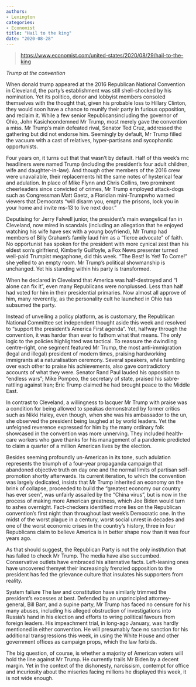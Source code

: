 ```yaml
---
authors:
- Lexington
categories:
- Economist
title: "Hail to the king"
date: "2020-08-28"
---
```


> https://www.economist.com/united-states/2020/08/29/hail-to-the-king

*Trump at the convention*

When donald trump appeared at the 2016 Republican National Convention in Cleveland, the party’s establishment was still shell-shocked by his nomination. Yet its politico, donor and lobbyist members consoled themselves with the thought that, given his probable loss to Hillary Clinton, they would soon have a chance to reunify their party in furious opposition, and reclaim it. While a few senior Republicansincluding the governor of Ohio, John Kasichcondemned Mr Trump, most merely gave the convention a miss. Mr Trump’s main defeated rival, Senator Ted Cruz, addressed the gathering but did not endorse him. Seemingly by default, Mr Trump filled the vacuum with a cast of relatives, hyper-partisans and sycophantic opportunists.

Four years on, it turns out that that wasn’t by default. Half of this week’s rnc headliners were named Trump (including the president’s four adult children, wife and daughter-in-law). And though other members of the 2016 crew were unavailable, their replacements hit the same notes of hysterical fear and adulation. In place of Mike Flynn and Chris Collins, two prominent cheerleaders since convicted of crimes, Mr Trump employed attack-dogs such as Congressman Matt Gaetz, a Floridian mini-Trumpwho warned viewers that Democrats “will disarm you, empty the prisons, lock you in your home and invite ms-13 to live next door.”

Deputising for Jerry Falwell junior, the president’s main evangelical fan in Cleveland, now mired in scandals (including an allegation that he enjoyed watching his wife have sex with a young boyfriend), Mr Trump had members of Billy Graham’s family laud him as a “fierce advocate” of faith. No opportunist has spoken for the president with more cynical zest than his eldest son’s girlfriend, Kimberly Guilfoyle, a Fox News presenter turned well-paid Trumpist megaphone, did this week. “The Best! Is Yet! To Come!” she yelled to an empty room. Mr Trump’s political showmanship is unchanged. Yet his standing within his party is transformed.

When he declared in Cleveland that America was half-destroyed and “I alone can fix it”, even many Republicans were nonplussed. Less than half had voted for him in their presidential primaries. Now almost all approve of him, many reverently, as the personality cult he launched in Ohio has subsumed the party.

Instead of unveiling a policy platform, as is customary, the Republican National Committee set independent thought aside this week and resolved to “support the president’s America First agenda”. Yet, halfway through the convention, it was harder than ever to fathom what that means. The only logic to the policies highlighted was tactical. To reassure the dwindling centre-right, one segment featured Mr Trump, the most anti-immigration (legal and illegal) president of modern times, praising hardworking immigrants at a naturalisation ceremony. Several speakers, while tumbling over each other to praise his achievements, also gave contradictory accounts of what they were. Senator Rand Paul lauded his opposition to “endless wars”; Mike Pompeo, the secretary of state, praised his sabre-rattling against Iran; Eric Trump claimed he had brought peace to the Middle East.

In contrast to Cleveland, a willingness to lacquer Mr Trump with praise was a condition for being allowed to speakas demonstrated by former critics such as Nikki Haley, even though, when she was his ambassador to the un, she observed the president being laughed at by world leaders. Yet the unfeigned reverence expressed for him by the many ordinary folk showcased in the convention was more unnerving. They included health-care workers who gave thanks for his management of a pandemic predicted to claim a quarter of a million American lives by the election.

Besides seeming profoundly un-American in its tone, such adulation represents the triumph of a four-year propaganda campaign that abandoned objective truth on day one and the normal limits of partisan self-promotion shortly afterwards. Its current iteration, to which the convention was largely dedicated, insists that Mr Trump inherited an economy on the brink of collapse, proceeded to build the “greatest economy our country has ever seen”, was unfairly assailed by the “China virus”, but is now in the process of making more American greatness, which Joe Biden would turn to ashes overnight. Fact-checkers identified more lies on the Republican convention’s first night than throughout last week’s Democratic one. In the midst of the worst plague in a century, worst social unrest in decades and one of the worst economic crises in the country’s history, three in four Republicans claim to believe America is in better shape now than it was four years ago.

As that should suggest, the Republican Party is not the only institution that has failed to check Mr Trump. The media have also succumbed. Conservative outlets have embraced his alternative facts. Left-leaning ones have uncovered themyet their increasingly frenzied opposition to the president has fed the grievance culture that insulates his supporters from reality.

System failure
The law and constitution have similarly trimmed the president’s excesses at best. Defended by an unprincipled attorney-general, Bill Barr, and a supine party, Mr Trump has faced no censure for his many abuses, including his alleged obstruction of investigations into Russia’s hand in his election and efforts to wring political favours from foreign leaders. His impeachment trial, in long-ago January, was hardly mentioned in either convention. He will presumably face no sanction for his additional transgressions this week, in using the White House and other government offices as campaign props, which the law forbids.

The big question, of course, is whether a majority of American voters will hold the line against Mr Trump. He currently trails Mr Biden by a decent margin. Yet in the context of the dishonesty, narcissism, contempt for office and incuriosity about the miseries facing millions he displayed this week, it is not wide enough.
